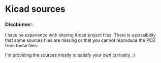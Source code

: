 # Kicad sources

### Disclaimer:
I have no experience with sharing Kicad project files. There is a possibility that some sources files are missing or that you cannot reproduce the PCB from these files.

I'm providing the sources mostly to satisfy your own curiosity. :)